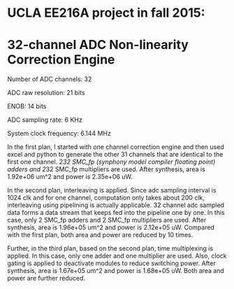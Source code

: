 # UCLA EE216A project in fall 2015:
# 32-channel ADC Non-linearity Correction Engine

Number of ADC channels: 32

ADC raw resolution: 21 bits

ENOB: 14 bits

ADC sampling rate: 6 KHz

System clock frequency: 6.144 MHz


In the first plan, I started with one channel correction engine and then used excel and python to generate the other 31 channels that are identical to the first one channel. 2*32 SMC_fp (synphony model compiler floating point) adders and 2*32 SMC_fp multipliers are used. After synthesis, area is 1.92e+06 um^2 and power is 2.35e+06 uW.

In the second plan, interleaving is applied. Since adc sampling interval is 1024 clk and for one channel, computation only takes about 200 clk, interleaving using pipelining is actually applicable. 32 channel adc sampled data forms a data stream that keeps fed into the pipeline one by one. In this case, only 2 SMC_fp adders and 2 SMC_fp multipliers are used. After synthesis, area is 1.96e+05 um^2 and power is 2.12e+05 uW. Compared with the first plan, both area and power are reduced by 10 times.

Further, in the third plan, based on the second plan, time multiplexing is applied. In this case, only one adder and one multiplier are used. Also, clock gating is applied to deactivate modules to reduce switching power. After synthesis, area is 1.67e+05 um^2 and power is 1.68e+05 uW. Both area and power are further reduced.
